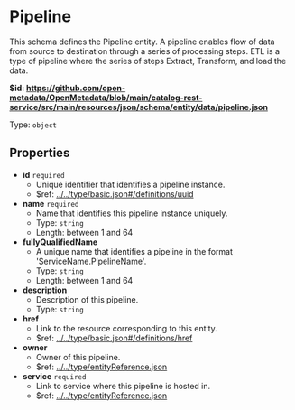 # Pipeline

This schema defines the Pipeline entity. A pipeline enables flow of data from source to destination through a series of processing steps. ETL is a type of pipeline where the series of steps Extract, Transform, and load the data.

<b id="httpsgithub.comopen-metadataopenmetadatablobmaincatalog-rest-servicesrcmainresourcesjsonschemaentitydatapipeline.json">&#36;id: https://github.com/open-metadata/OpenMetadata/blob/main/catalog-rest-service/src/main/resources/json/schema/entity/data/pipeline.json</b>

Type: `object`

## Properties
 - <b id="#https://github.com/open-metadata/OpenMetadata/blob/main/catalog-rest-service/src/main/resources/json/schema/entity/data/pipeline.json/properties/id">id</b> `required`
	 - Unique identifier that identifies a pipeline instance.
	 - &#36;ref: [../../type/basic.json#/definitions/uuid](#....typebasic.jsondefinitionsuuid)
 - <b id="#https://github.com/open-metadata/OpenMetadata/blob/main/catalog-rest-service/src/main/resources/json/schema/entity/data/pipeline.json/properties/name">name</b> `required`
	 - Name that identifies this pipeline instance uniquely.
	 - Type: `string`
	 - Length: between 1 and 64
 - <b id="#https://github.com/open-metadata/OpenMetadata/blob/main/catalog-rest-service/src/main/resources/json/schema/entity/data/pipeline.json/properties/fullyQualifiedName">fullyQualifiedName</b>
	 - A unique name that identifies a pipeline in the format 'ServiceName.PipelineName'.
	 - Type: `string`
	 - Length: between 1 and 64
 - <b id="#https://github.com/open-metadata/OpenMetadata/blob/main/catalog-rest-service/src/main/resources/json/schema/entity/data/pipeline.json/properties/description">description</b>
	 - Description of this pipeline.
	 - Type: `string`
 - <b id="#https://github.com/open-metadata/OpenMetadata/blob/main/catalog-rest-service/src/main/resources/json/schema/entity/data/pipeline.json/properties/href">href</b>
	 - Link to the resource corresponding to this entity.
	 - &#36;ref: [../../type/basic.json#/definitions/href](#....typebasic.jsondefinitionshref)
 - <b id="#https://github.com/open-metadata/OpenMetadata/blob/main/catalog-rest-service/src/main/resources/json/schema/entity/data/pipeline.json/properties/owner">owner</b>
	 - Owner of this pipeline.
	 - &#36;ref: [../../type/entityReference.json](#....typeentityreference.json)
 - <b id="#https://github.com/open-metadata/OpenMetadata/blob/main/catalog-rest-service/src/main/resources/json/schema/entity/data/pipeline.json/properties/service">service</b> `required`
	 - Link to service where this pipeline is hosted in.
	 - &#36;ref: [../../type/entityReference.json](#....typeentityreference.json)
